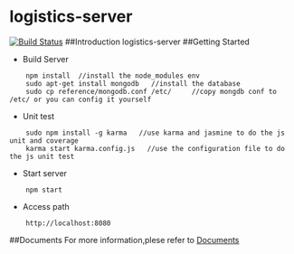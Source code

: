 logistics-server
================

[![Build Status](https://secure.travis-ci.org/alexanderkenndy/logistics-server.svg)](http://travis-ci.org/alexanderkenndy/logistics-server)
##Introduction
logistics-server
##Getting Started
- Build Server
```
	npm install  //install the node_modules env
	sudo apt-get install mongodb   //install the database
	sudo cp reference/mongodb.conf /etc/     //copy mongdb conf to /etc/ or you can config it yourself
```
- Unit test
```
	sudo npm install -g karma   //use karma and jasmine to do the js unit and coverage
	karma start karma.config.js   //use the configuration file to do the js unit test
```
- Start server
```
	npm start
```
- Access path
```
	http://localhost:8080
```
##Documents
For more information,plese refer to
[Documents](https://alexanderkenndy.github.io)
